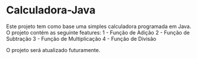 # Calculadora-Java
Este projeto tem como base uma simples calculadora programada em Java.
O projeto contém as seguinte features: 
1 - Função de Adição
2 - Função de Subtração
3 - Função de Multiplicação
4 - Função de Divisão

O projeto será atualizado futuramente.

